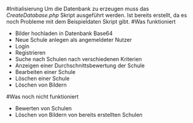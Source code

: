 #Initialisierung
Um die Datenbank zu erzeugen muss das *CreateDatabase.php* Skript ausgeführt werden.
Ist bereits erstellt, da es noch Probleme mit dem Beispieldaten Skript gibt.
#Was funktioniert
- Bilder hochladen in Datenbank Base64
- Neue Schule anlegen als angemeldeter Nutzer
- Login 
- Registrieren
- Suche nach Schulen nach verschiedenen Kriterien
- Anzeigen einer Durchschnittsbewertung der Schule
- Bearbeiten einer Schule
- Löschen einer Schule
- Löschen von Bildern

#Was noch nicht funktioniert
- Bewerten von Schulen
- Löschen von Bildern von bereits erstellten Schulen